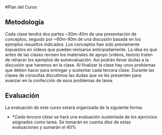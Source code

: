 #Plan del Curso

## Metodología
Cada clase tendrá dos partes ~30m-40m de una presentación de conceptos, seguido por ~60m-90m de una 
discusión basada en los ejemplos resueltos indicados. Los conceptos han sido previamente expuestos en 
videos que pueden revisarse anticipadamente.  La idea es que antes de las clases revisen los materiales 
de apoyo (videos, textos) traten de rehacer los ejemplos de autoevaluación. Así podrán llevar dudas a la 
discusión que haremos en la clase. Al finalizar la clase hay unos problemas que deben hacer para entregar 
y sustentar cada tercera clase. Durante las clases de consultas discutimos las dudas que se les presenten 
para avanzar en la confección de esos problemas de tarea.

## Evaluación 
La evaluación de este curso estará organizada de la siguiente forma:
+ **Cada tercera clase* se hará una evaluación sustentada de los ejercicios asignados como tarea. 
Se tomarán en cuenta diez de estas evaluaciones y sumarán el 40\%
